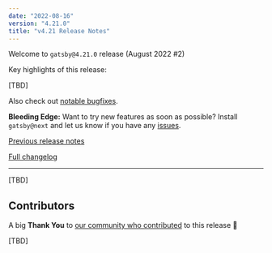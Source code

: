 ```yaml
---
date: "2022-08-16"
version: "4.21.0"
title: "v4.21 Release Notes"
---
```


Welcome to `gatsby@4.21.0` release (August 2022 #2)

Key highlights of this release:

[TBD]

Also check out [notable bugfixes](#notable-bugfixes--improvements).

**Bleeding Edge:** Want to try new features as soon as possible? Install `gatsby@next` and let us know if you have any [issues](https://github.com/gatsbyjs/gatsby/issues).

[Previous release notes](/docs/reference/release-notes/v4.20)

[Full changelog][full-changelog]

---

[TBD]

## Contributors

A big **Thank You** to [our community who contributed][full-changelog] to this release 💜

[TBD]

[full-changelog]: https://github.com/gatsbyjs/gatsby/compare/gatsby@4.21.0-next.0...gatsby@4.21.0
